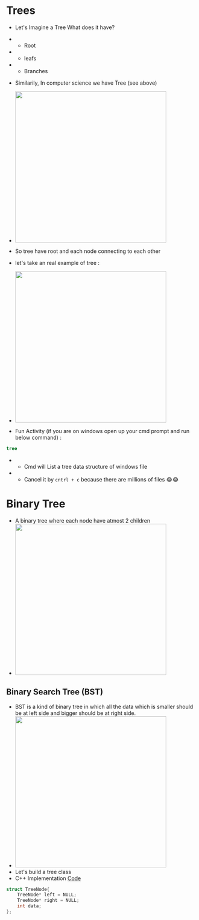 # Trees
- Let's Imagine a Tree What does it have?
- - Root
- - leafs
- - Branches

- Similarily, In computer science we have Tree (see above)
- <image height="400px" style = "position :relative" src = "src\1.png"></image>

- So tree have root and each node connecting to each other
- let's take an real example of tree : 
- <image height="400px" style = "position :relative" src = "src\2.png"></image> 
- Fun Activity (if you are on windows open up your cmd prompt and run below command) : 
```bat
tree
```
- - Cmd will List a tree data structure of windows file
- - Cancel it by ```cntrl + c```  because there are millions of files 😂😂 
# Binary Tree
- A binary tree where each node have atmost 2 children
- <image height="400px" style = "position :relative" src = "src\3.png"></image> 
## Binary Search Tree (BST)
- BST is a kind of binary tree in which all the data which is smaller should be at left side and bigger should be at right side.
- <image height="400px" style = "position :relative" src = "https://th.bing.com/th/id/OIP.rTKXBurTgrkBgk9C0AK-eQAAAA?rs=1&pid=ImgDetMain"></image> 
- Let's build a tree class
- C++ Implementation [Code](#https://github.com/Hemantcoder2005/DSA/tree/main/NonLinearDataStructure/Trees/build.cpp)
```c++
struct TreeNode{
    TreeNode* left = NULL;
    TreeNode* right = NULL;
    int data;
};
```
